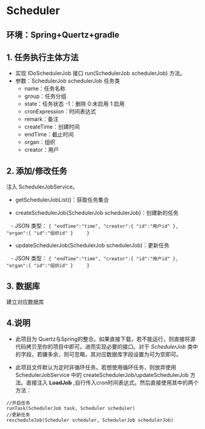 # Scheduler

## 环境：Spring+Quertz+gradle

## 1. 任务执行主体方法

- 实现 IDoSchedulerJob 接口 run(SchedulerJob schedulerJob) 方法。
- 参数：SchedulerJob schedulerJob 任务类
    - name：任务名称
    - group：任务分组
    - state：任务状态 -1：删除 0:未启用  1:启用
    - cronExpression：时间表达式
    - remark：备注
    - createTime：创建时间
    - endTime：截止时间
    - organ：组织
    - creator：用户

## 2. 添加/修改任务
注入 SchedulerJobService。
- getSchedulerJobList()：获取任务集合

- createSchedulerJob(SchedulerJob schedulerJob)：创建新的任务

    - JSON 类型：
     ```
     {
        "endTime":"time",
        "creator":{
          "id":"用户id"
        },
        "organ":{
          "id":"组织id"
        }
     }
     ```
     
- updateSchedulerJob(SchedulerJob schedulerJob)：更新任务

    - JSON 类型：
    ```
    {
        "endTime":"time",
        "creator":{
          "id":"用户id"
        },
        "organ":{
          "id":"组织id"
        }
     }
    ```
    
## 3. 数据库
   建立对应数据库
   
   
## 4.说明

- 此项目为 Quertz与Spring的整合。如果直接下载，若不能运行，则直接将源代码拷贝至你的项目中即可。进而实现必要的接口。对于 *SchedulerJob* 类中的字段，若嫌多余，则可忽略，其对应数据库字段设置为可为空即可。
   
- 此项目文件默认为定时非循环任务。若想使用循环任务，则放弃使用 SchedulerJobService 中的 createSchedulerJob/updateSchedulerJob 方法。直接注入 **LoadJob** ,自行传入cron时间表达式。然后直接使用其中的两个方法：
```
//开启任务
runTask(SchedulerJob task, Scheduler scheduler)
//更新任务
rescheduleJob(Scheduler scheduler, SchedulerJob schedulerJob)
```
